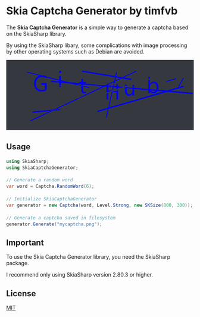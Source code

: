 # Skia Captcha Generator by timfvb

The **Skia Captcha Generator** is a simple way to generate a captcha based on the SkiaSharp library.

By using the SkiaSharp libary, some complications with image processing by other operating systems such as Debian are avoided.

![alt text](https://github.com/timfvb/Skia-Captcha-Generator/blob/main/mycaptcha.png?raw=true)

## Usage

```csharp
using SkiaSharp;
using SkiaCaptchaGenerator;

// Generate a random word
var word = Captcha.RandomWord(6);
     
// Initialize SkiaCaptchaGenerator
var generator = new Captcha(word, Level.Strong, new SKSize(800, 300));
        
// Generate a captcha saved in filesystem
generator.Generate("mycaptcha.png");
```

## Important
To use the Skia Captcha Generator library, you need the SkiaSharp package.

I recommend only using SkiaSharp version 2.80.3 or higher.

## License
[MIT](https://choosealicense.com/licenses/mit/)
